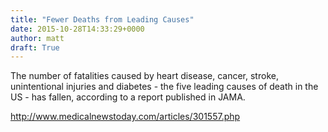 ```yaml
---
title: "Fewer Deaths from Leading Causes"
date: 2015-10-28T14:33:29+0000
author: matt
draft: True
---
```

The number of fatalities caused by heart disease, cancer, stroke, unintentional injuries and diabetes - the five leading causes of death in the US - has fallen, according to a report published in JAMA.

http://www.medicalnewstoday.com/articles/301557.php
